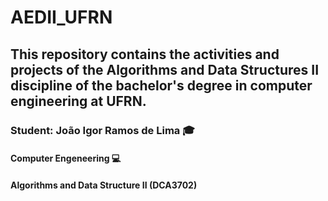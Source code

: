 # AEDII_UFRN

## This repository contains the activities and projects of the Algorithms and Data Structures II discipline of the bachelor's degree in computer engineering at UFRN.

### Student: João Igor Ramos de Lima :mortar_board:

#### Computer Engeneering :computer:

#### Algorithms and Data Structure II (DCA3702)
